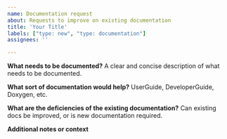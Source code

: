 ```yaml
---
name: Documentation request
about: Requests to improve on existing documentation
title: 'Your Title'
labels: ["type: new", "type: documentation"]
assignees: ''

---
```


**What needs to be documented?**
A clear and concise description of what needs to be documented.

**What sort of documentation would help?**
UserGuide, DeveloperGuide, Doxygen, etc.

**What are the deficiencies of the existing documentation?**
Can existing docs be improved, or is new documentation required.

**Additional notes or context**
